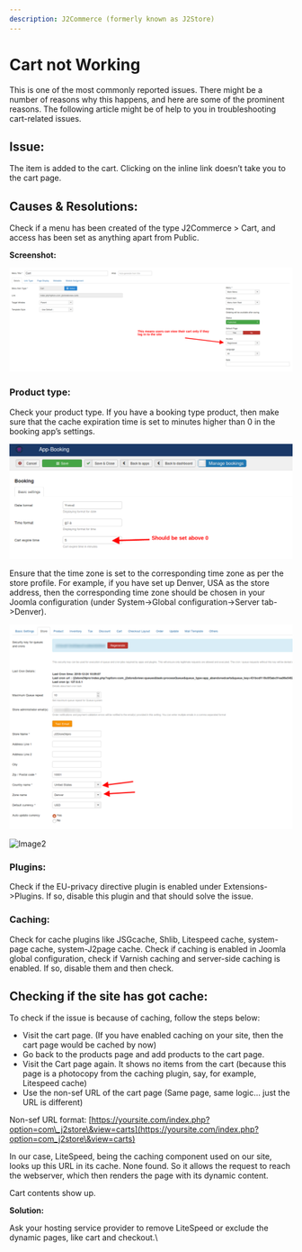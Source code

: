 ```yaml
---
description: J2Commerce (formerly known as J2Store)
---
```


# Cart not Working

This is one of the most commonly reported issues. There might be a number of reasons why this happens, and here are some of the prominent reasons. The following article might be of help to you in troubleshooting cart-related issues.

## Issue: <a href="#issue" id="issue"></a>

The item is added to the cart. Clicking on the inline link doesn’t take you to the cart page.

## Causes & Resolutions: <a href="#causes--resolutions" id="causes--resolutions"></a>

Check if a menu has been created of the type J2Commerce > Cart, and access has been set as anything apart from Public.

**Screenshot:**

![cart menu](https://raw.githubusercontent.com/j2store/doc-images/master/troubleshooting-guide/cart-not-working/cart-menu.png)

### Product type: <a href="#product-type" id="product-type"></a>

Check your product type. If you have a booking type product, then make sure that the cache expiration time is set to minutes higher than 0 in the booking app’s settings.

![Product type](https://raw.githubusercontent.com/j2store/doc-images/master/troubleshooting-guide/cart-not-working/image.png)

Ensure that the time zone is set to the corresponding time zone as per the store profile. For example, if you have set up Denver, USA as the store address, then the corresponding time zone should be chosen in your Joomla configuration (under System->Global configuration->Server tab->Denver).

![configuration](https://raw.githubusercontent.com/j2store/doc-images/master/troubleshooting-guide/cart-not-working/config.png)

![Image2](https://raw.githubusercontent.com/j2store/doc-images/master/troubleshooting-guide/cart-not-working/image%20\(2\).png)

### Plugins: <a href="#plugins" id="plugins"></a>

Check if the EU-privacy directive plugin is enabled under Extensions->Plugins. If so, disable this plugin and that should solve the issue.

### Caching: <a href="#caching" id="caching"></a>

Check for cache plugins like JSGcache, Shlib, Litespeed cache, system-page cache, system-J2page cache. Check if caching is enabled in Joomla global configuration, check if Varnish caching and server-side caching is enabled. If so, disable them and then check.

## Checking if the site has got cache: <a href="#checking-if-the-site-has-got-cache" id="checking-if-the-site-has-got-cache"></a>

To check if the issue is because of caching, follow the steps below:

* Visit the cart page. (If you have enabled caching on your site, then the cart page would be cached by now)
* Go back to the products page and add products to the cart page.
* Visit the Cart page again. It shows no items from the cart (because this page is a photocopy from the caching plugin, say, for example, Litespeed cache)
* Use the non-sef URL of the cart page (Same page, same logic… just the URL is different)

Non-sef URL format: [https://yoursite.com/index.php?option=com\_j2store\&view=carts](https://yoursite.com/index.php?option=com_j2store\&view=carts)

In our case, LiteSpeed, being the caching component used on our site, looks up this URL in its cache. None found. So it allows the request to reach the webserver, which then renders the page with its dynamic content.

Cart contents show up.

**Solution:**

Ask your hosting service provider to remove LiteSpeed or exclude the dynamic pages, like cart and checkout.\\
